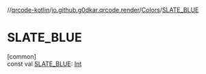 //[qrcode-kotlin](../../../index.md)/[io.github.g0dkar.qrcode.render](../index.md)/[Colors](index.md)/[SLATE_BLUE](-s-l-a-t-e_-b-l-u-e.md)

# SLATE_BLUE

[common]\
const val [SLATE_BLUE](-s-l-a-t-e_-b-l-u-e.md): [Int](https://kotlinlang.org/api/latest/jvm/stdlib/kotlin/-int/index.html)
